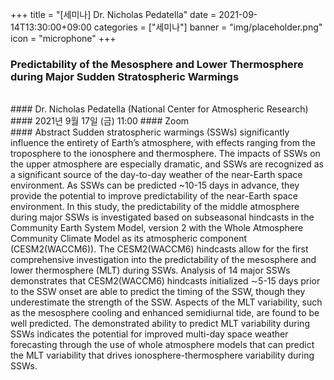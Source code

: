 ﻿+++
title = "[세미나] Dr. Nicholas Pedatella"
date = 2021-09-14T13:30:00+09:00
categories = ["세미나"]
banner = "img/placeholder.png"
icon = "microphone"
+++
###  Predictability of the Mesosphere and Lower Thermosphere during Major Sudden Stratospheric Warmings
<br>
#### Dr. Nicholas Pedatella (National Center for Atmospheric Research)
#### 2021년 9월 17일 (금) 11:00
#### Zoom
<br>
#### Abstract
Sudden stratospheric warmings (SSWs) significantly influence the entirety of Earth’s atmosphere, with effects ranging from the troposphere to the ionosphere and thermosphere. The impacts of SSWs on the upper atmosphere are especially dramatic, and SSWs are recognized as a significant source of the day-to-day weather of the near-Earth space environment. As SSWs can be predicted ~10-15 days in advance, they provide the potential to improve predictability of the near-Earth space environment. In this study, the predictability of the middle atmosphere during major SSWs is investigated based on subseasonal hindcasts in the Community Earth System Model, version 2 with the Whole Atmosphere Community Climate Model as its atmospheric component (CESM2(WACCM6)). The CESM2(WACCM6) hindcasts allow for the first comprehensive investigation into the predictability of the mesosphere and lower thermosphere (MLT) during SSWs. Analysis of 14 major SSWs demonstrates that CESM2(WACCM6) hindcasts initialized ∼5-15 days prior to the SSW onset are able to predict the timing of the SSW, though they underestimate the strength of the SSW. Aspects of the MLT variability, such as the mesosphere cooling and enhanced semidiurnal tide, are found to be well predicted. The demonstrated ability to predict MLT variability during SSWs indicates the potential for improved multi-day space weather forecasting through the use of whole atmosphere models that can predict the MLT variability that drives ionosphere-thermosphere variability during SSWs. 

